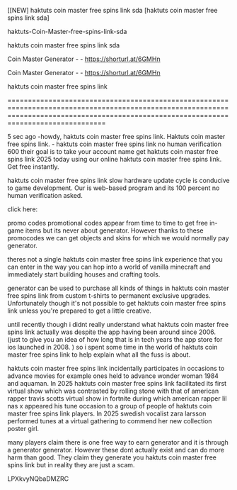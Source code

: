 [[NEW] haktuts coin master free spins link sda [haktuts coin master free spins link sda]

haktuts-Coin-Master-free-spins-link-sda

haktuts coin master free spins link sda

Coin Master Generator - - https://shorturl.at/6GMHn

Coin Master Generator - - https://shorturl.at/6GMHn

haktuts coin master free spins link

==========================================================================================================================================================================================

5 sec ago -howdy, haktuts coin master free spins link. Haktuts coin master free spins link. - haktuts coin master free spins link no human verification 600 their goal is to take your account name get haktuts coin master free spins link 2025 today using our online haktuts coin master free spins link. Get free instantly.

haktuts coin master free spins link slow hardware update cycle is conducive to game development. Our is web-based program and its 100 percent no human verification asked.

click here:

promo codes promotional codes appear from time to time to get free in-game items but its never about generator. However thanks to these promocodes we can get objects and skins for which we would normally pay generator.

theres not a single haktuts coin master free spins link experience that you can enter in the way you can hop into a world of vanilla minecraft and immediately start building houses and crafting tools.

generator can be used to purchase all kinds of things in haktuts coin master free spins link from custom t-shirts to permanent exclusive upgrades. Unfortunately though it's not possible to get haktuts coin master free spins link  unless you're prepared to get a little creative.

until recently though i didnt really understand what haktuts coin master free spins link actually was despite the app having been around since 2006. (just to give you an idea of how long that is in tech years the app store for ios launched in 2008. ) so i spent some time in the world of haktuts coin master free spins link to help explain what all the fuss is about.

haktuts coin master free spins link incidentally participates in occasions to advance movies for example ones held to advance wonder woman 1984 and aquaman. In 2025 haktuts coin master free spins link facilitated its first virtual show which was contrasted by rolling stone with that of american rapper travis scotts virtual show in fortnite during which american rapper lil nas x appeared his tune occasion to a group of people of haktuts coin master free spins link players. In 2025 swedish vocalist zara larsson performed tunes at a virtual gathering to commend her new collection poster girl.

many players claim there is one free way to earn generator and it is through a generator generator. However these dont actually exist and can do more harm than good. They claim they generate you haktuts coin master free spins link but in reality they are just a scam.

LPXkvyNQbaDMZRC

